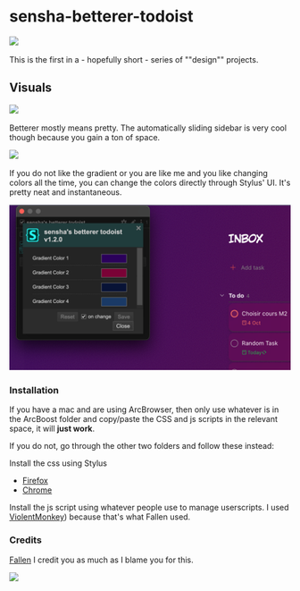 # sensha-betterer-todoist

![](assets/todoist_overview.png)

This is the first in a - hopefully short - series of ""design"" projects. 

## Visuals 

![](assets/sidebartodoist.gif)

Betterer mostly means pretty. The automatically sliding sidebar is very cool though because you gain a ton of space. 

![](assets/showcasetodoist.gif)

If you do not like the gradient or you are like me and you like changing colors all the time, you can change the colors directly through Stylus' UI. It's pretty neat and instantaneous. 

![](assets/todoistGUI.png)

### Installation 

If you have a mac and are using ArcBrowser, then only use whatever is in the ArcBoost folder and copy/paste the CSS and js scripts in the relevant space, it will **just work**. 

If you do not, go through the other two folders and follow these instead: 

Install the css using Stylus

-   [Firefox](https://addons.mozilla.org/en-US/firefox/addon/styl-us/)
-   [Chrome](https://chromewebstore.google.com/detail/stylus/clngdbkpkpeebahjckkjfobafhncgmne)

Install the js script using whatever people use to manage userscripts. I used [ViolentMonkey](https://violentmonkey.github.io/)) because that's what Fallen used. 


### Credits 

[Fallen](https://github.com/FallenStar08) I credit you as much as I blame you for this. 


![](assets/itsshiny_todoist.png)

